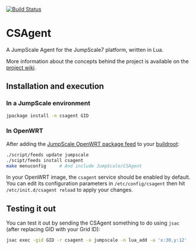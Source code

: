 [![Build Status](https://travis-ci.org/Jumpscale/csagent.svg?branch=master)](https://travis-ci.org/Jumpscale/csagent)

# CSAgent #
A JumpScale Agent for the JumpScale7 platform, written in Lua.

More information about the concepts behind the project is available on the [project wiki](https://github.com/Jumpscale/csagent/wiki).

## Installation and execution ##

### In a JumpScale environment ###
```bash
jpackage install -n csagent GID
```

### In OpenWRT ###
After adding the [JumpScale OpenWRT package feed](https://github.com/Jumpscale/openwrt-packages) to your [buildroot](http://wiki.openwrt.org/doc/howto/build):
```bash
./script/feeds update jumpscale
./scipt/feeds install csagent
make menuconfig     # And include JumpScale/CSAgent
```
In your OpenWRT image, the `csagent` service should be enabled by default. You can edit its configuration
parameters in `/etc/config/csagent` then hit `/etc/init.d/csagent reload` to apply your changes.

## Testing it out ##
You can test it out by sending the CSAgent something to do using `jsac` (after replacing GID with your Grid ID):
```bash
jsac exec -gid GID -r csagent -o jumpscale -n lua_add -a 'x:30,y:12'
```
